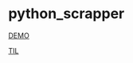 # python_scrapper
[DEMO](https://scrapperedited.yeonghunko.repl.co/)

[TIL](https://velog.io/@yhko1992/series/PYTHON-SCRAPPER)
